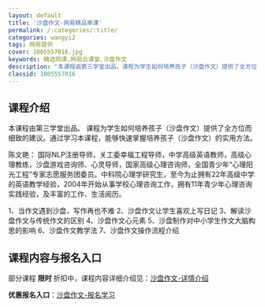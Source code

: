 ```yaml
---
layout: default
title: '沙盘作文-网易精品单课'
permalink: /:categories/:title/
categories: wangyi2
tags: 网易提供
cover: 1005557016.jpg
keywords: 精选网课,网易云课堂,沙盘作文
description: "本课程由第三学堂出品。课程为学生如何培养孩子（沙盘作文）提供了全方位而细致的建议。通过学习本课程，能够快速掌握培养孩子（沙盘作文）的实用方法。陈文艳：国际NLP注册导师，关工委幸福工程导师，"
classid: 1005557016
---
```


## 课程介绍

本课程由第三学堂出品。
课程为学生如何培养孩子（沙盘作文）提供了全方位而细致的建议。通过学习本课程，能够快速掌握培养孩子（沙盘作文）的实用方法。

陈文艳：
国际NLP注册导师，关工委幸福工程导师，中学高级英语教师，高级心理教练，沙盘游戏咨询师、心灵导师，国家高级心理咨询师，全国青少年“心理阳光工程”专家志愿服务团委员。中科院心理学研究生，至今为止拥有22年高级中学的英语教学经验，2004年开始从事学校心理咨询工作，拥有11年青少年心理咨询实践经验，及丰富的工作、生活阅历。

1、当作文遇到沙盘，写作再也不难
2、沙盘作文让学生喜欢上写日记
3、解读沙盘作文与传统作文的区别
4、沙盘作文心元素
5、沙盘制作对中小学生作文大脑构思的影响
6、沙盘作文教学法
7、沙盘作文操作流程介绍

## 课程内容与报名入口

部分课程 **限时** 折扣中，课程内容详细介绍见：[沙盘作文-详情介绍](https://study.163.com/course/introduction/1005557016.htm?share=1&shareId=1025206652&utm_campaign=share&utm_medium=iphoneShare&utm_source=&utm_u=1025206652)

**优惠报名入口**：[沙盘作文-报名学习](https://study.163.com/course/introduction/1005557016.htm?share=1&shareId=1025206652&utm_campaign=share&utm_medium=iphoneShare&utm_source=&utm_u=1025206652)

